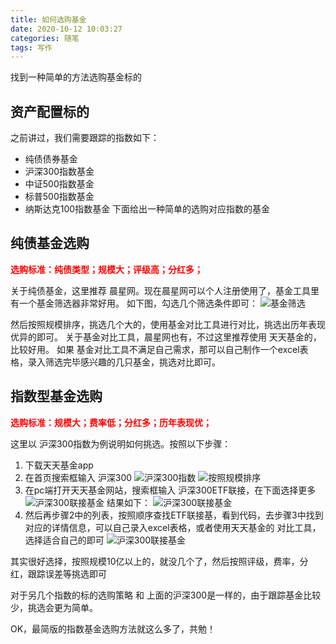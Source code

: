 ```yaml
---
title: 如何选购基金
date: 2020-10-12 10:03:27
categories: 随笔
tags: 写作
---
```


找到一种简单的方法选购基金标的

<!-- more -->

## 资产配置标的
之前讲过，我们需要跟踪的指数如下：
- 纯债债券基金
- 沪深300指数基金
- 中证500指数基金
- 标普500指数基金
- 纳斯达克100指数基金
下面给出一种简单的选购对应指数的基金

## 纯债基金选购
<b style="color: red;">选购标准：纯债类型；规模大；评级高；分红多；</b>

关于纯债基金，这里推荐 晨星网。现在晨星网可以个人注册使用了，基金工具里有一个基金筛选器非常好用。
如下图，勾选几个筛选条件即可：
![基金筛选](/images/投资/基金筛选器.png)

然后按照规模排序，挑选几个大的，使用基金对比工具进行对比，挑选出历年表现优异的即可。
关于基金对比工具，晨星网也有，不过这里推荐使用 天天基金的，比较好用。
如果 基金对比工具不满足自己需求，那可以自己制作一个excel表格，录入筛选完毕感兴趣的几只基金，挑选对比即可。

## 指数型基金选购
<b style="color: red;">选购标准：规模大；费率低；分红多；历年表现优；</b>

这里以 沪深300指数为例说明如何挑选。按照以下步骤：
1. 下载天天基金app
2. 在首页搜索框输入 沪深300
![沪深300指数](/images/投资/指数沪深300指南1.jpeg)
![按照规模排序](/images/投资/指数沪深300指南2.jpeg)
3. 在pc端打开天天基金网站，搜索框输入  沪深300ETF联接，在下面选择更多
![沪深300联接基金](/images/投资/指数沪深300指南3.png)
结果如下：
![沪深300联接基金](/images/投资/指数沪深300指南4.png)
4. 然后再步骤2中的列表，按照顺序查找ETF联接基，看到代码，去步骤3中找到对应的详情信息，可以自己录入excel表格，或者使用天天基金的 对比工具，选择适合自己的即可
![沪深300联接基金](/images/投资/指数沪深300指南5.png)


其实很好选择，按照规模10亿以上的，就没几个了，然后按照评级，费率，分红，跟踪误差等挑选即可

对于另几个指数的标的选购策略 和 上面的沪深300是一样的，由于跟踪基金比较少，挑选会更为简单。

OK，最简版的指数基金选购方法就这么多了，共勉！

